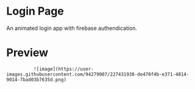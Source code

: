 # Login Page
An animated login app with firebase authendication.

# Preview
              ![image](https://user-images.githubusercontent.com/94279007/227431938-de470f4b-e371-4814-9014-7bad03b7635d.png)
